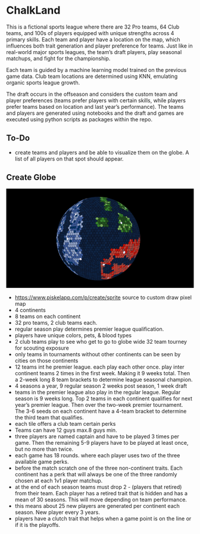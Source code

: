 # ChalkLand

This is a fictional sports league where there are 32 Pro teams, 64 Club teams, and 100s of players equipped with unique strengths across 4 primary skills. Each team and player have a location on the map, which influences both trait generation and player preference for teams. Just like in real-world major sports leagues, the team’s draft players, play seasonal matchups, and fight for the championship. 

Each team is guided by a machine learning model trained on the previous game data. Club team locations are determined using KNN, emulating organic sports league growth. 

The draft occurs in the offseason and considers the custom team and player preferences (teams prefer players with certain skills, while players prefer teams based on location and last year’s performance). The teams and players are generated using notebooks and the draft and games are executed using python scripts as packages within the repo. 

## To-Do
- create teams and players and be able to visualize them on the globe. A list of all players on that spot should appear. 

## Create Globe

![Globe May 2025](/data/globe_may_2025.png)

- https://www.piskelapp.com/p/create/sprite source to custom draw pixel map
- 4 continents
- 8 teams on each continent
- 32 pro teams, 2 club teams each. 
- regular season play determines premier league qualification. 
- players have unique colors, pets, & blood types
- 2 club teams play to see who get to go to globe wide 32 team tourney for scouting exposure
- only teams in tournaments without other continents can be seen by cities on those continents
- 12 teams int he premier league. each play each other once. play inter continent teams 2 times in the first week. Making it 9 weeks total. Then a 2-week long 8 team brackets to determine league seasonal champion.
- 4 seasons a year, 
9 regular season 2 weeks post season, 1 week draft
- teams in the premier league also play in the regular league. Regular season is 9 weeks long. Top 2 teams in each continent qualifies for next year’s premier league. Then over the two-week premier tournament. The 3-6 seeds on each continent have a 4-team bracket to determine the third team that qualifies. 
- each tile offers a club team certain perks
- Teams can have 12 guys max.8 guys min. 
- three players are named captain and have to be played 3 times per game. Then the remaining 5-9 players have to be played at least once, but no more than twice.
- each game has 18 rounds. where each player uses two of the three available game perks. 
- before the match scratch one of the three non-continent traits. Each continent has a perk that will always be one of the three randomly chosen at each 1v1 player matchup.
- at the end of each season teams must drop 2 - (players that retired) from their team. Each player has a retired trait that is hidden and has a mean of 30 seasons. This will move depending on team performance. 
- this means about 25 new players are generated per continent each season. New player every 3 years. 
- players have a clutch trait that helps when a game point is on the line or if it is the playoffs.


